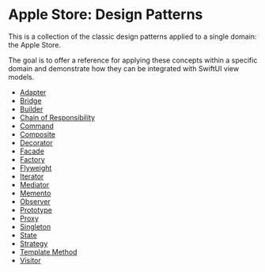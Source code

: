 
# Apple Store: Design Patterns

This is a collection of the classic design patterns applied to a single domain: the Apple Store.

The goal is to offer a reference for applying these concepts within a specific domain and demonstrate how they can be integrated with SwiftUI view models.

- [Adapter](https://github.com/shaun-culver/AppleStore/blob/main/AppleStoreAdapter/README.md)
- [Bridge](https://github.com/shaun-culver/AppleStore/blob/main/AppleStoreBridge/README.md)
- [Builder](https://github.com/shaun-culver/AppleStore/blob/main/AppleStoreBuilder/README.md)
- [Chain of Responsibility](https://github.com/shaun-culver/AppleStore/blob/main/AppleStoreChainOfResponsibility/README.md)
- [Command](https://github.com/shaun-culver/AppleStore/blob/main/AppleStoreCommand/README.md)
- [Composite](https://github.com/shaun-culver/AppleStore/blob/main/AppleStoreComposite/README.md)
- [Decorator](https://github.com/shaun-culver/AppleStore/blob/main/AppleStoreDecorator/README.md)
- [Facade](https://github.com/shaun-culver/AppleStore/blob/main/AppleStoreFacade/README.md)
- [Factory](https://github.com/shaun-culver/AppleStore/blob/main/AppleStoreFactory/README.md)
- [Flyweight](https://github.com/shaun-culver/AppleStore/blob/main/AppleStoreFlyweight/README.md)
- [Iterator](https://github.com/shaun-culver/AppleStore/blob/main/AppleStoreIterator/README.md)
- [Mediator](https://github.com/shaun-culver/AppleStore/blob/main/AppleStoreMediator/README.md)
- [Memento](https://github.com/shaun-culver/AppleStore/blob/main/AppleStoreMemento/README.md)
- [Observer](https://github.com/shaun-culver/AppleStore/blob/main/AppleStoreObserver/README.md)
- [Prototype](https://github.com/shaun-culver/AppleStore/blob/main/AppleStorePrototype/README.md)
- [Proxy](https://github.com/shaun-culver/AppleStore/blob/main/AppleStoreProxy/README.md)
- [Singleton](https://github.com/shaun-culver/AppleStore/blob/main/AppleStoreSingleton/README.md)
- [State](https://github.com/shaun-culver/AppleStore/blob/main/AppleStoreState/README.md)
- [Strategy](https://github.com/shaun-culver/AppleStore/blob/main/AppleStoreStrategy/README.md)
- [Template Method](https://github.com/shaun-culver/AppleStore/blob/main/AppleStoreTemplateMethod/README.md)
- [Visitor](https://github.com/shaun-culver/AppleStore/blob/main/AppleStoreVisitor/README.md)

<br />
